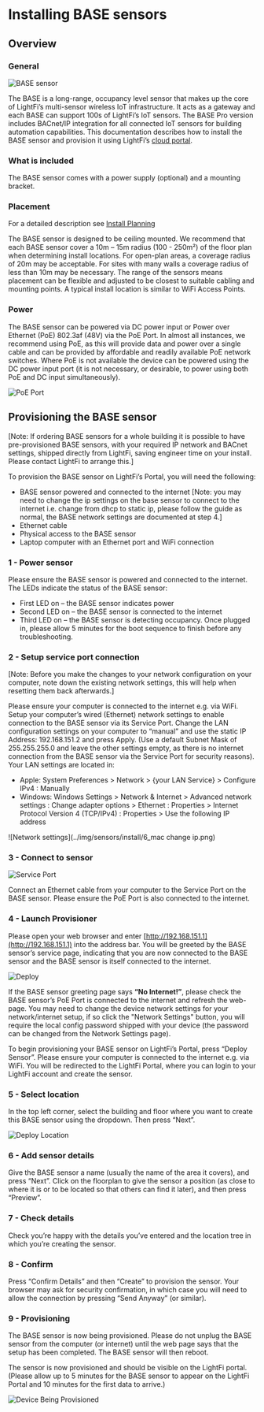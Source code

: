 # Installing BASE sensors

## Overview
### General
<!-- ![BASE sensor](../img/sensors/install/1_Base@300x.png){: style="height:300px;width:300px"} -->
![BASE sensor](../img/sensors/install/1_Base-300px.png)

The BASE is a long-range, occupancy level sensor that
makes up the core of LightFi’s multi-sensor wireless IoT
infrastructure. It acts as a gateway and each BASE can support 100s
of LightFi’s IoT sensors. The BASE Pro version
includes BACnet/IP integration for all connected IoT
sensors for building automation capabilities.
This documentation describes how to install the BASE sensor and
provision it using LightFi’s [cloud portal](https://portal.lightfi.io).

### What is included

The BASE sensor comes with a power supply (optional) and a mounting bracket.

### Placement
For a detailed description see [Install Planning](01_install_planning.md#sensor-layout)

The BASE sensor is designed to be ceiling mounted. We recommend that each BASE
sensor cover a 10m – 15m radius (100 - 250m²) of the floor plan when determining install locations. For open-plan areas, a coverage radius of 20m may be acceptable. For sites with many walls a
coverage radius of less than 10m may be necessary.
The range of the sensors means placement can be flexible and
adjusted to be closest to suitable cabling and mounting points.
A typical install location is similar to WiFi Access Points.

### Power
The BASE sensor can be powered via DC power input or Power over Ethernet (PoE) 802.3af
(48V) via the PoE Port. In almost all instances, we recommend using PoE, as this will
provide data and power over a single cable and can be provided
by affordable and readily available PoE network switches.
Where PoE is not available the device can be powered using the DC power input port (it is not necessary, or desirable, to power using both PoE and DC input simultaneously).

![PoE Port](../img/sensors/install/2_Base_PoE-250px.png)

## Provisioning the BASE sensor
[Note: If ordering BASE sensors for a whole building it is possible to have pre-provisioned
BASE sensors, with your required IP network and BACnet settings, shipped directly from LightFi, saving
engineer time on your install. Please contact LightFi to arrange this.]

To provision the BASE sensor on LightFi’s Portal, you will need the following:

- BASE sensor powered and connected to the internet [Note: you may need to change the ip settings on the base sensor to connect to the internet i.e. change from dhcp to static ip, please follow the guide as normal, the BASE network settings are documented at step 4.]
- Ethernet cable
- Physical access to the BASE sensor
- Laptop computer with an Ethernet port and WiFi connection

### 1 - Power sensor
Please ensure the BASE sensor is powered and connected to the internet. The LEDs
indicate the status of the BASE sensor:

- First LED on – the BASE sensor indicates power
- Second LED on – the BASE sensor is connected to the internet
- Third LED on – the BASE sensor is detecting occupancy.
Once plugged in, please allow 5 minutes for the boot sequence to finish before any
troubleshooting.

### 2 - Setup service port connection
[Note: Before you make the changes to your network configuration on your computer, note down the existing network settings,
this will help when resetting them back afterwards.]

Please ensure your computer is connected to the internet e.g. via WiFi.
Setup your computer’s wired (Ethernet) network settings to enable connection to the BASE
sensor via its Service Port. Change the LAN configuration settings on your computer to
“manual” and use the static IP Address: 192.168.151.2 and press Apply. (Use a default Subnet
Mask of 255.255.255.0 and leave the other settings empty, as there is no internet connection
from the BASE sensor via the Service Port for security reasons). Your LAN settings are
located in:

- Apple: System Preferences > Network > {your LAN Service} > Configure IPv4 :
Manually
- Windows: Windows Settings > Network & Internet > Advanced network settings :
Change adapter options > Ethernet : Properties > Internet Protocol Version 4
(TCP/IPv4) : Properties > Use the following IP address

![Network settings](../img/sensors/install/6_mac change ip.png)

### 3 - Connect to sensor

![Service Port](../img/sensors/install/5_Base_service-250px.png)

Connect an Ethernet cable from your computer to the Service Port on the BASE sensor.
Please ensure the PoE Port is also connected to the internet.

### 4 - Launch Provisioner
Please open your web browser and enter [http://192.168.151.1](http://192.168.151.1) into the
address bar. You will be greeted by the BASE sensor’s service page, indicating that you are
now connected to the BASE sensor and the BASE sensor is itself connected
to the internet. 

![Deploy](../img/sensors/install/7_deploy.png)

If the BASE sensor greeting page says **“No Internet!”**, please check the BASE
sensor’s PoE Port is connected to the internet and refresh the web-page.
You may need to change the device network settings for your network/internet setup,
if so click the "Network Settings" button, you will require the local config password
shipped with your device (the password can be changed from the Network Settings page).

To begin provisioning your BASE sensor on LightFi’s Portal, press “Deploy Sensor”. Please
ensure your computer is connected to the internet e.g. via WiFi. You will be redirected to the
LightFi Portal, where you can login to your LightFi account and create the sensor.

### 5 - Select location
In the top left corner, select the building and floor where you want to create this BASE sensor
using the dropdown. Then press “Next”.

![Deploy Location](../img/sensors/install/8_deploy_location.png)

### 6 - Add sensor details
Give the BASE sensor a name (usually the name of the area it covers), and press “Next”. Click
on the floorplan to give the sensor a position (as close to where it is or to be located so that
others can find it later), and then press “Preview”.

### 7 - Check details
Check you’re happy with the details you’ve entered and the location tree in which you’re
creating the sensor.

### 8 - Confirm
Press “Confirm Details” and then “Create” to provision the sensor. Your browser may ask for
security confirmation, in which case you will need to allow the connection by pressing “Send
Anyway” (or similar).

### 9 - Provisioning
The BASE sensor is now being provisioned. Please do not unplug the BASE sensor from the
computer (or internet) until the web page says that the setup has been completed. The BASE
sensor will then reboot. 

The sensor is now provisioned and should be visible on the LightFi portal.
(Please allow up to 5 minutes for the BASE sensor to appear on the
LightFi Portal and 10 minutes for the first data to arrive.)

![Device Being Provisioned](../img/sensors/install/10_being_provisioned.png)




